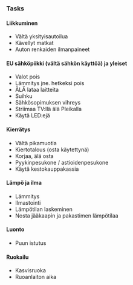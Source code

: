 ### Tasks

#### Liikkuminen
* Vältä yksityisautoilua
* Kävellyt matkat
* Auton renkaiden ilmanpaineet

#### EU sähköpiikki (vältä sähkön käyttöä) ja yleiset
* Valot pois
* Lämmitys jne. hetkeksi pois
* ÄLÄ lataa laitteita
* Suihku
* Sähkösopimuksen vihreys
* Striimaa TV:llä älä Pleikalla
* Käytä LED:ejä 



#### Kierrätys
* Vältä pikamuotia
* Kiertotalous (osta käytettynä)
* Korjaa, älä osta
* Pyykinpesukone / astioidenpesukone
* Käytä kestokauppakassia

#### Lämpö ja ilma
* Lämmitys
* Ilmastointi
* Lämpötilan laskeminen
* Nosta jääkaapin ja pakastimen lämpötilaa

#### Luonto
* Puun istutus

#### Ruokailu
* Kasvisruoka
* Ruoanlaiton aika